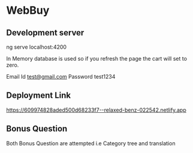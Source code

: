 # WebBuy

## Development server
ng serve
	localhost:4200
	
In Memory database is used so if you refresh the page the cart will set to zero.

Email Id
test@gmail.com
Password
test1234

## Deployment Link
https://609974828aded500d68233f7--relaxed-benz-022542.netlify.app

## Bonus Question
Both Bonus Question are attempted i.e Category tree and translation